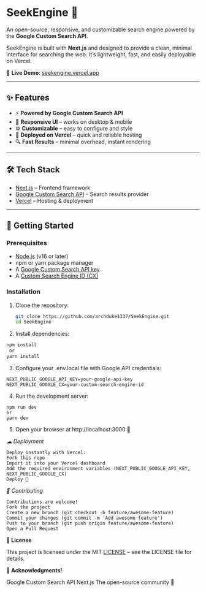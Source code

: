 # SeekEngine 🔎  
An open-source, responsive, and customizable search engine powered by the **Google Custom Search API**.  

SeekEngine is built with **Next.js** and designed to provide a clean, minimal interface for searching the web. It’s lightweight, fast, and easily deployable on Vercel.  

🔗 **Live Demo**: [seekengine.vercel.app](https://seekengine.vercel.app)  

---

## ✨ Features
- ⚡ **Powered by Google Custom Search API**  
- 🎨 **Responsive UI** – works on desktop & mobile  
- ⚙️ **Customizable** – easy to configure and style  
- 🚀 **Deployed on Vercel** – quick and reliable hosting  
- 🔍 **Fast Results** – minimal overhead, instant rendering  

---

## 🛠 Tech Stack
- [Next.js](https://nextjs.org/) – Frontend framework  
- [Google Custom Search API](https://developers.google.com/custom-search) – Search results provider  
- [Vercel](https://vercel.com/) – Hosting & deployment  

---

## 🚀 Getting Started

### Prerequisites
- [Node.js](https://nodejs.org/) (v16 or later)  
- npm or yarn package manager  
- A [Google Custom Search API key](https://developers.google.com/custom-search/v1/overview)  
- A [Custom Search Engine ID (CX)](https://programmablesearchengine.google.com/)  

### Installation
1. Clone the repository:
   ```bash
   git clone https://github.com/archduke1337/SeekEngine.git
   cd SeekEngine
     ```

2. Install dependencies:

```bash
npm install
 or
yarn install
   ```


3. Configure your .env.local file with Google API credentials:
```
NEXT_PUBLIC_GOOGLE_API_KEY=your-google-api-key
NEXT_PUBLIC_GOOGLE_CX=your-custom-search-engine-id
  ```
4. Run the development server:
  ```
npm run dev
or
yarn dev
  ```
5. Open your browser at http://localhost:3000 🎉

*☁ Deployment*
  ```
Deploy instantly with Vercel:
Fork this repo
Import it into your Vercel dashboard
Add the required environment variables (NEXT_PUBLIC_GOOGLE_API_KEY, NEXT_PUBLIC_GOOGLE_CX)
Deploy 🚀
  ```

*🤝 Contributing*
  ```
Contributions are welcome!
Fork the project
Create a new branch (git checkout -b feature/awesome-feature)
Commit your changes (git commit -m 'Add awesome feature')
Push to your branch (git push origin feature/awesome-feature)
Open a Pull Request
  ```
 **📜 License**

This project is licensed under the MIT [LICENSE](LICENSE) – see the LICENSE file for details.





**🙏 Acknowledgments!**

Google Custom Search API
Next.js
The open-source community 🚀
